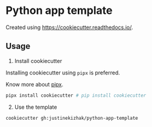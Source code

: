# Python app template

Created using https://cookiecutter.readthedocs.io/.

## Usage

1. Install cookiecutter

Installing cookiecutter using `pipx` is preferred.

Know more about [pipx](https://github.com/pipxproject/pipx).

```sh
pipx install cookiecutter # pip install cookiecutter
```

2. Use the template

```sh
cookiecutter gh:justinekizhak/python-app-template
```
